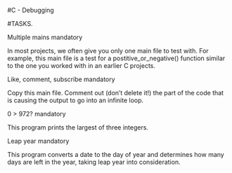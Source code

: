 #C - Debugging

#TASKS.

Multiple mains
mandatory

In most projects, we often give you only one main file to test with. For example, this main file is a test for a postitive_or_negative() function similar to the one you worked with in an earlier C projects.

Like, comment, subscribe
mandatory

Copy this main file. Comment out (don’t delete it!) the part of the code that is causing the output to go into an infinite loop.

0 > 972?
mandatory

This program prints the largest of three integers.

Leap year
mandatory

This program converts a date to the day of year and determines how many days are left in the year, taking leap year into consideration.
